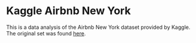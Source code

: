 # Kaggle Airbnb New York

This is a data analysis of the Airbnb New York dataset provided by Kaggle. The original set was found [here](https://www.kaggle.com/dgomonov/new-york-city-airbnb-open-data).

